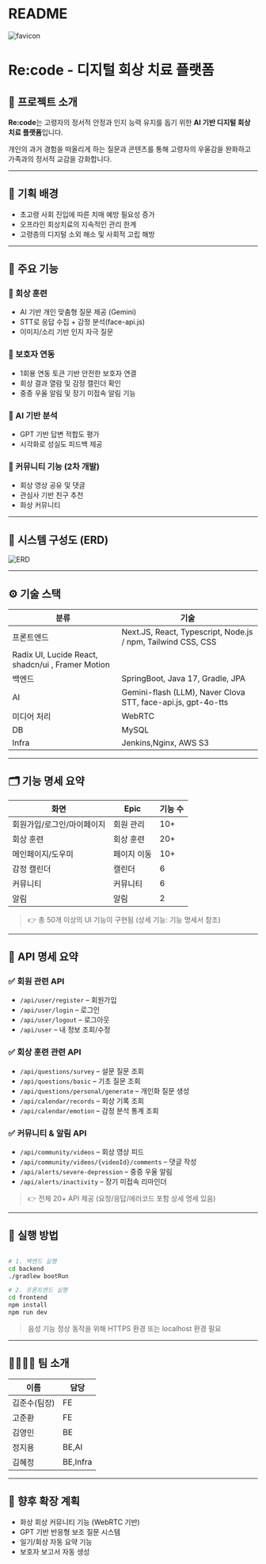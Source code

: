 # README

![favicon](./docs/favicon.ico)

# Re:code - 디지털 회상 치료 플랫폼

## 📌 프로젝트 소개

**Re:code**는 고령자의 정서적 안정과 인지 능력 유지를 돕기 위한 **AI 기반 디지털 회상 치료 플랫폼**입니다.

개인의 과거 경험을 떠올리게 하는 질문과 콘텐츠를 통해 고령자의 우울감을 완화하고 가족과의 정서적 교감을 강화합니다.

---

## 🎯 기획 배경

- 초고령 사회 진입에 따른 치매 예방 필요성 증가
- 오프라인 회상치료의 지속적인 관리 한계
- 고령층의 디지털 소외 해소 및 사회적 고립 해방

---

## 🎨 주요 기능

### 🔹 회상 훈련

- AI 기반 개인 맞춤형 질문 제공 (Gemini)
- STT로 응답 수집 + 감정 분석(face-api.js)
- 이미지/소리 기반 인지 자극 질문

### 🔹 보호자 연동

- 1회용 연동 토큰 기반 안전한 보호자 연결
- 회상 결과 열람 및 감정 캘린더 확인
- 중증 우울 알림 및 장기 미접속 알림 기능

### 🔹 AI 기반 분석

- GPT 기반 답변 적합도 평가
- 시각화로 성실도 피드백 제공

### 🔹 커뮤니티 기능 (2차 개발)

- 회상 영상 공유 및 댓글
- 관심사 기반 친구 추천
- 화상 커뮤니티

---

## 🧩 시스템 구성도 (ERD)

![ERD](./docs/13기_공통PJT_중간발표_E105_고정삼.김.🍙-ERD.png)

---

## ⚙️ 기술 스택

| 분류 | 기술 |
| --- | --- |
| 프론트엔드 | Next.JS, React, Typescript, Node.js / npm, Tailwind CSS, CSS
Radix UI,  Lucide React, shadcn/ui , Framer Motion |
| 백엔드 | SpringBoot, Java 17, Gradle, JPA |
| AI | Gemini-flash (LLM), Naver Clova STT, face-api.js, gpt-4o-tts |
| 미디어 처리 | WebRTC |
| DB | MySQL |
| Infra | Jenkins,Nginx, AWS S3 |

---

## 🗂️ 기능 명세 요약

| 화면 | Epic | 기능 수 |
| --- | --- | --- |
| 회원가입/로그인/마이페이지 | 회원 관리 | 10+ |
| 회상 훈련 | 회상 훈련 | 20+ |
| 메인페이지/도우미 | 페이지 이동 | 10+ |
| 감정 캘린더 | 캘린더 | 6 |
| 커뮤니티 | 커뮤니티 | 6 |
| 알림 | 알림 | 2 |

> 👉 총 50개 이상의 UI 기능이 구현됨 (상세 기능: 기능 명세서 참조)
> 

---

## 🔌 API 명세 요약

### ✅ 회원 관련 API

- `/api/user/register` – 회원가입
- `/api/user/login` – 로그인
- `/api/user/logout` – 로그아웃
- `/api/user` – 내 정보 조회/수정

### ✅ 회상 훈련 관련 API

- `/api/questions/survey` – 설문 질문 조회
- `/api/questions/basic` – 기초 질문 조회
- `/api/questions/personal/generate` – 개인화 질문 생성
- `/api/calendar/records` – 회상 기록 조회
- `/api/calendar/emotion` – 감정 분석 통계 조회

### ✅ 커뮤니티 & 알림 API

- `/api/community/videos` – 회상 영상 피드
- `/api/community/videos/{videoId}/comments` – 댓글 작성
- `/api/alerts/severe-depression` – 중증 우울 알림
- `/api/alerts/inactivity` – 장기 미접속 리마인더

> 👉 전체 20+ API 제공 (요청/응답/에러코드 포함 상세 명세 있음)
> 

---

## 🚀 실행 방법

```bash

# 1. 백엔드 실행
cd backend
./gradlew bootRun

# 2. 프론트엔드 실행
cd frontend
npm install
npm run dev

```

> 음성 기능 정상 동작을 위해 HTTPS 환경 또는 localhost 환경 필요
> 

---

## 👨‍👩‍👧‍👦 팀 소개

| 이름 | 담당 |
| --- | --- |
| 김준수(팀장) | FE |
| 고준환 | FE |
| 김영민 | BE |
| 정지용 | BE,AI |
| 김혜정 | BE,Infra |

---

## 📌 향후 확장 계획

- 화상 회상 커뮤니티 기능 (WebRTC 기반)
- GPT 기반 반응형 보조 질문 시스템
- 일기/회상 자동 요약 기능
- 보호자 보고서 자동 생성